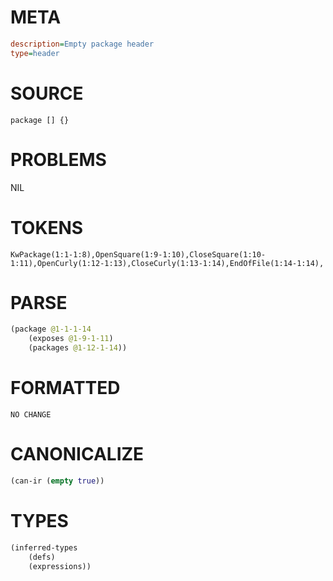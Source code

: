 # META
~~~ini
description=Empty package header
type=header
~~~
# SOURCE
~~~roc
package [] {}
~~~
# PROBLEMS
NIL
# TOKENS
~~~zig
KwPackage(1:1-1:8),OpenSquare(1:9-1:10),CloseSquare(1:10-1:11),OpenCurly(1:12-1:13),CloseCurly(1:13-1:14),EndOfFile(1:14-1:14),
~~~
# PARSE
~~~clojure
(package @1-1-1-14
	(exposes @1-9-1-11)
	(packages @1-12-1-14))
~~~
# FORMATTED
~~~roc
NO CHANGE
~~~
# CANONICALIZE
~~~clojure
(can-ir (empty true))
~~~
# TYPES
~~~clojure
(inferred-types
	(defs)
	(expressions))
~~~
